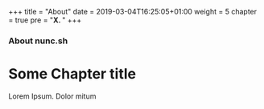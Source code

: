 +++
title = "About"
date = 2019-03-04T16:25:05+01:00
weight = 5
chapter = true
pre = "<b>X. </b>"
+++

### About nunc.sh

# Some Chapter title

Lorem Ipsum. Dolor mitum
